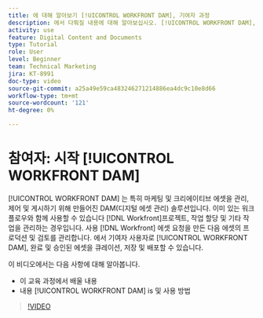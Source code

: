 ```yaml
---
title: 에 대해 알아보기 [!UICONTROL WORKFRONT DAM], 기여자 과정
description: 에서 다뤄질 내용에 대해 알아보십시오. [!UICONTROL WORKFRONT DAM], 기여자 과정
activity: use
feature: Digital Content and Documents
type: Tutorial
role: User
level: Beginner
team: Technical Marketing
jira: KT-8991
doc-type: video
source-git-commit: a25a49e59ca483246271214886ea4dc9c10e8d66
workflow-type: tm+mt
source-wordcount: '121'
ht-degree: 0%

---
```


# 참여자: 시작 [!UICONTROL WORKFRONT DAM]

[!UICONTROL WORKFRONT DAM] 는 특히 마케팅 및 크리에이티브 에셋을 관리, 제어 및 게시하기 위해 만들어진 DAM(디지털 에셋 관리) 솔루션입니다. 이미 있는 워크플로우와 함께 사용할 수 있습니다 [!DNL Workfront]프로젝트, 작업 할당 및 기타 작업을 관리하는 경우입니다. 사용 [!DNL Workfront] 에셋 요청을 만든 다음 에셋의 프로덕션 및 검토를 관리합니다. 에서 기여자 사용자로 [!UICONTROL WORKFRONT DAM], 완료 및 승인된 에셋을 큐레이션, 저장 및 배포할 수 있습니다.

이 비디오에서는 다음 사항에 대해 알아봅니다.

* 이 교육 과정에서 배울 내용
* 내용 [!UICONTROL WORKFRONT DAM] is 및 사용 방법

>[!VIDEO](https://video.tv.adobe.com/v/335251/?quality=12&learn=on)
